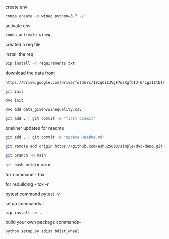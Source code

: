 create env
```bash
conda create -n wineq python=3.7 -y
```
activate env
```bash
conda activate wineq
```
created a req file

install the req
```bash
pip install -r requirements.txt
```

download the data from
```bash
https://drive.google.com/drive/folders/18zqQiCJVgF7uzXgfbIJ-04zgz1ItNfF5?usp=sharing
```

```bash
git init

dvc init 

dvc add data_given/winequality.csv

git add . | git commit -m "first commit"
```

oneliner updates for readme

```bash
git add . | git commit -m "update Readme.md"
```

```bash
git remote add origin https://github.com/ashu25093/simple-dvc-demo.git

git branch -M main

git push origin main
```

tox command -
    tox

for rebuilding -
    tox -r 

pytest command
    pytest -v

setup commands -

    pip install -e . 

build your own package commands-

    python setup.py sdist bdist_wheel